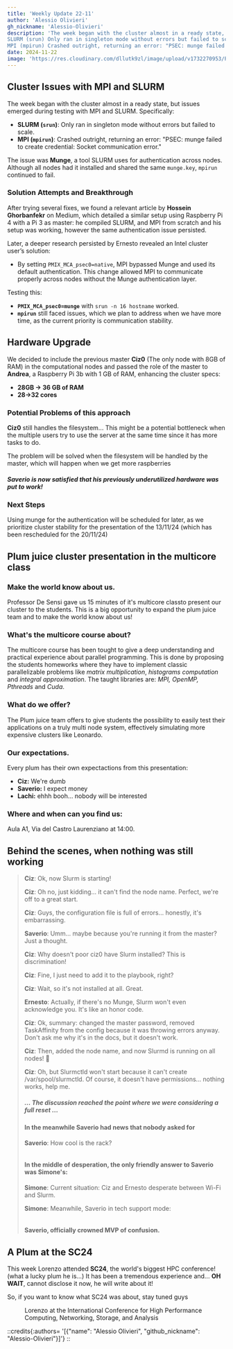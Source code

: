 ```yaml
---
title: 'Weekly Update 22-11'
author: 'Alessio Olivieri'
gh_nickname: 'Alessio-Olivieri'
description: 'The week began with the cluster almost in a ready state, but issues emerged during testing with MPI and SLURM. Specifically:
SLURM (srun) Only ran in singleton mode without errors but failed to scale.
MPI (mpirun) Crashed outright, returning an error: "PSEC: munge failed to create credential: Socket communication error."'
date: 2024-11-22
image: 'https://res.cloudinary.com/dllutk9zl/image/upload/v1732270953/Plum_at_SC24_eozc8d.jpg'
---
```


## Cluster Issues with MPI and SLURM

The week began with the cluster almost in a ready state, but issues emerged during testing with MPI and SLURM. Specifically:
- **SLURM (`srun`)**: Only ran in singleton mode without errors but failed to scale.
- **MPI (`mpirun`)**: Crashed outright, returning an error: "PSEC: munge failed to create credential: Socket communication error."

The issue was **Munge**, a tool SLURM uses for authentication across nodes. Although all nodes had it installed and shared the same `munge.key`, `mpirun` continued to fail.

### Solution Attempts and Breakthrough

After trying several fixes, we found a relevant article by **Hossein Ghorbanfekr** on Medium, which detailed a similar setup using Raspberry Pi 4 with a Pi 3 as master: he compiled SLURM, and MPI from scratch and his setup was working, however the same authentication issue persisted.

Later, a deeper research persisted by Ernesto revealed an Intel cluster user’s solution:
- By setting `PMIX_MCA_psec0=native`, MPI bypassed Munge and used its default authentication. This change allowed MPI to communicate properly across nodes without the Munge authentication layer.

Testing this:
- **`PMIX_MCA_psec0=munge`** with `srun -n 16 hostname` worked.
- **`mpirun`** still faced issues, which we plan to address when we have more time, as the current priority is communication stability.

## Hardware Upgrade

We decided to include the previous master **Ciz0** (The only node with 8GB of RAM) in the computational nodes and passed the role of the master to **Andrea**, a Raspberry Pi 3b with 1 GB of RAM, enhancing the cluster specs:
- **28GB -> 36 GB of RAM**
- **28->32 cores**

### Potential Problems of this approach
**Ciz0** still handles the filesystem... This might be a potential bottleneck when the multiple users try to use the server at the same time since it has more tasks to do.

The problem will be solved when the filesystem will be handled by the master, which will happen when we get more raspberries

##### Saverio is now satisfied that his previously underutilized hardware was put to work! 

### Next Steps

Using munge for the authentication will be scheduled for later, as we prioritize cluster stability for the presentation of the 13/11/24 (which has been rescheduled for the 20/11/24)

## Plum juice cluster presentation in the multicore class
### Make the world know about us.
Professor De Sensi gave us 15 minutes of it's multicore classto present our cluster to the students. This is a big opportunity to expand the plum juice team and to make the world know about us!
### What's the multicore course about?
The multicore course has been tought to give a deep understanding and practical experience about parallel programming. This is done by proposing the students homeworks where they have to implement classic parallelizable problems like *matrix multiplication*, *histograms computation* and *integral approximation*. The taught libraries are: *MPI, OpenMP, Pthreads* and *Cuda*. 
### What do we offer?
The Plum juice team offers to give students the possibility to easily test their applications on a truly multi node system, effectively simulating more expensive clusters like Leonardo.  
### Our expectations.
Every plum has their own expectactions from this presentation:
- **Ciz:** We're dumb
- **Saverio:** I expect money
- **Lachi:** ehhh booh... nobody will be interested
### Where and when can you find us:
Aula A1, Via del Castro Laurenziano at 14:00.

## Behind the scenes, when nothing was still working
> **Ciz**: Ok, now Slurm is starting!  
> 
> **Ciz**: Oh no, just kidding... it can't find the node name. Perfect, we're off to a great start.  
> 
> **Ciz**: Guys, the configuration file is full of errors... honestly, it's embarrassing.
> 
> **Saverio**: Umm... maybe because you're running it from the master? Just a thought.  
> 
> **Ciz**: Why doesn't poor ciz0 have Slurm installed? This is discrimination!  
> 
> **Ciz**: Fine, I just need to add it to the playbook, right?  
> 
> **Ciz**: Wait, so it's not installed at all. Great. 
>
> **Ernesto**: Actually, if there's no Munge, Slurm won't even acknowledge you. It's like an honor code.  
>
> **Ciz**: Ok, summary: changed the master password, removed TaskAffinity from the config because it was throwing errors anyway. Don't ask me why it's in the docs, but it doesn't work.  
> 
> **Ciz**: Then, added the node name, and now Slurmd is running on all nodes! 🎉  
> 
> **Ciz**: Oh, but Slurmctld won't start because it can't create /var/spool/slurmctld. Of course, it doesn't have permissions... nothing works, help me.  
> ##### ... The discussion reached the point where we were considering a full reset ...
> #### In the meanwhile Saverio had news that nobody asked for
> **Saverio**: How cool is the rack?
> 
> <figure class="not-centerd">
>   <img src="https://res.cloudinary.com/dllutk9zl/image/upload/v1732001405/whatsapp1_sqoiwe.jpg" alt="">
></figure>   
>
>  #### In the middle of desperation, the only friendly answer to Saverio was Simone's:
> **Simone**: Current situation: Ciz and Ernesto desperate between Wi-Fi and Slurm.
> 
> **Simone**: Meanwhile, Saverio in tech support mode:  
> 
> <figure class="not-centerd">
>    <img src="https://res.cloudinary.com/dllutk9zl/image/upload/v1732001407/geppetto_muhtxu.jpg" alt="">
></figure>  
>
> <text class="centered">
> 
>#### Saverio, officially crowned MVP of confusion.  
></text>

## A Plum at the SC24
This week Lorenzo attended **SC24**, the world's biggest HPC conference! (what a lucky plum he is...)
It has been a tremendous experience and... **OH WAIT**, cannot disclose it now, he will write about it!

So, if you want to know what SC24 was about, stay tuned guys
<figure>
    <img src="https://res.cloudinary.com/dllutk9zl/image/upload/v1732270953/Plum_at_SC24_eozc8d.jpg" alt="">
    <figcaption>Lorenzo at the International Conference for High Performance Computing, Networking, Storage, and Analysis</figcaption>
</figure>


::credits{:authors= '[{"name": "Alessio Olivieri", "github_nickname": "Alessio-Olivieri"}]'}
::